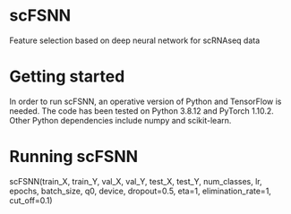# scFSNN
Feature selection based on deep neural network for scRNAseq data

# Getting started
In order to run scFSNN, an operative version of Python and TensorFlow is needed. The code has been tested on Python 3.8.12 and PyTorch 1.10.2. Other Python dependencies include numpy and scikit-learn.

# Running scFSNN

scFSNN(train_X, train_Y,  val_X, val_Y, test_X, test_Y, 
         num_classes, lr, epochs, batch_size, q0, device,
         dropout=0.5, eta=1, elimination_rate=1, cut_off=0.1)
